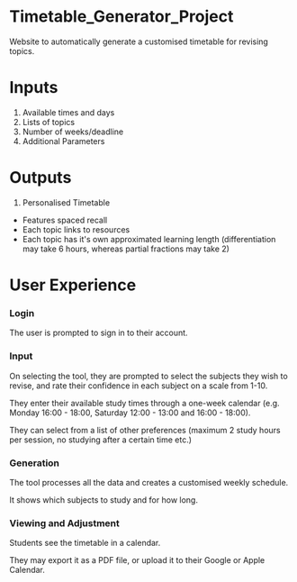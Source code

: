 # Timetable_Generator_Project
Website to automatically generate a customised timetable for revising topics.

# Inputs

1. Available times and days
2. Lists of topics
3. Number of weeks/deadline
4. Additional Parameters


# Outputs

1. Personalised Timetable
 * Features spaced recall
 * Each topic links to resources
 * Each topic has it's own approximated learning length (differentiation may take 6 hours, whereas partial fractions may take 2)


# User Experience

### Login

The user is prompted to sign in to their account.

### Input

On selecting the tool, they are prompted to select the subjects they wish to revise, and rate their confidence in each subject on a scale from 1-10.

They enter their available study times through a one-week calendar (e.g. Monday 16:00 - 18:00, Saturday 12:00 - 13:00 and 16:00 - 18:00).

They can select from a list of other preferences (maximum 2 study hours per session, no studying after a certain time etc.)


### Generation

The tool processes all the data and creates a customised weekly schedule.

It shows which subjects to study and for how long.

### Viewing and Adjustment

Students see the timetable in a calendar.

They may export it as a PDF file, or upload it to their Google or Apple Calendar.